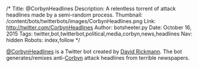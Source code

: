 /*
Title: @CorbynHeadlines
Description: A relentless torrent of attack headlines made by a semi-random process.
Thumbnail: /content/bots/twitterbots/images/CorbynHeadlines.png
Link: http://twitter.com/CorbynHeadlines
Author: botsheeter.py
Date: October 16, 2015
Tags: twitter,bot,twitterbot,political,media,corbyn,news,headlines
Nav: hidden
Robots: index,follow
*/

[@CorbynHeadlines](https://twitter.com/CorbynHeadlines) is a Twitter bot created by [David Rickmann](https://twitter.com/DavidRickmann). The bot generates/remixes anti-[Corbyn](https://en.wikipedia.org/wiki/Jeremy_Corbyn) attack headlines from terrible newspapers.

